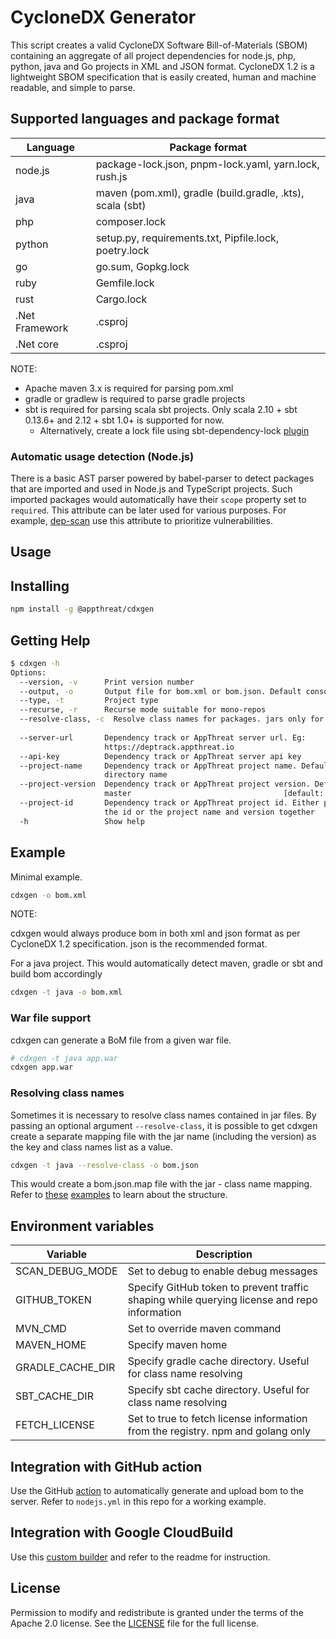 # CycloneDX Generator

This script creates a valid CycloneDX Software Bill-of-Materials (SBOM) containing an aggregate of all project dependencies for node.js, php, python, java and Go projects in XML and JSON format. CycloneDX 1.2 is a lightweight SBOM specification that is easily created, human and machine readable, and simple to parse.

## Supported languages and package format

| Language       | Package format                                            |
| -------------- | --------------------------------------------------------- |
| node.js        | package-lock.json, pnpm-lock.yaml, yarn.lock, rush.js     |
| java           | maven (pom.xml), gradle (build.gradle, .kts), scala (sbt) |
| php            | composer.lock                                             |
| python         | setup.py, requirements.txt, Pipfile.lock, poetry.lock     |
| go             | go.sum, Gopkg.lock                                        |
| ruby           | Gemfile.lock                                              |
| rust           | Cargo.lock                                                |
| .Net Framework | .csproj                                                   |
| .Net core      | .csproj                                                   |

NOTE:

- Apache maven 3.x is required for parsing pom.xml
- gradle or gradlew is required to parse gradle projects
- sbt is required for parsing scala sbt projects. Only scala 2.10 + sbt 0.13.6+ and 2.12 + sbt 1.0+ is supported for now.
  - Alternatively, create a lock file using sbt-dependency-lock [plugin](https://github.com/stringbean/sbt-dependency-lock)

### Automatic usage detection (Node.js)

There is a basic AST parser powered by babel-parser to detect packages that are imported and used in Node.js and TypeScript projects. Such imported packages would automatically have their `scope` property set to `required`. This attribute can be later used for various purposes. For example, [dep-scan](https://github.com/appthreat/dep-scan) use this attribute to prioritize vulnerabilities.

## Usage

## Installing

```bash
npm install -g @appthreat/cdxgen
```

## Getting Help

```bash
$ cdxgen -h
Options:
  --version, -v      Print version number                              [boolean]
  --output, -o       Output file for bom.xml or bom.json. Default console
  --type, -t         Project type
  --recurse, -r      Recurse mode suitable for mono-repos              [boolean]
  --resolve-class, -c  Resolve class names for packages. jars only for now.
                                                                       [boolean]
  --server-url       Dependency track or AppThreat server url. Eg:
                     https://deptrack.appthreat.io
  --api-key          Dependency track or AppThreat server api key
  --project-name     Dependency track or AppThreat project name. Default use the
                     directory name
  --project-version  Dependency track or AppThreat project version. Default
                     master                                  [default: "master"]
  --project-id       Dependency track or AppThreat project id. Either provide
                     the id or the project name and version together
  -h                 Show help                                         [boolean]
```

## Example

Minimal example.

```bash
cdxgen -o bom.xml
```

NOTE:

cdxgen would always produce bom in both xml and json format as per CycloneDX 1.2 specification. json is the recommended format.

For a java project. This would automatically detect maven, gradle or sbt and build bom accordingly

```bash
cdxgen -t java -o bom.xml
```

### War file support

cdxgen can generate a BoM file from a given war file.

```bash
# cdxgen -t java app.war
cdxgen app.war
```

### Resolving class names

Sometimes it is necessary to resolve class names contained in jar files. By passing an optional argument `--resolve-class`, it is possible to get cdxgen create a separate mapping file with the jar name (including the version) as the key and class names list as a value.

```bash
cdxgen -t java --resolve-class -o bom.json
```

This would create a bom.json.map file with the jar - class name mapping. Refer to [these](test/data/bom-maven.json.map) [examples](test/data/bom-gradle.json.map) to learn about the structure.

## Environment variables

| Variable         | Description                                                                                 |
| ---------------- | ------------------------------------------------------------------------------------------- |
| SCAN_DEBUG_MODE  | Set to debug to enable debug messages                                                       |
| GITHUB_TOKEN     | Specify GitHub token to prevent traffic shaping while querying license and repo information |
| MVN_CMD          | Set to override maven command                                                               |
| MAVEN_HOME       | Specify maven home                                                                          |
| GRADLE_CACHE_DIR | Specify gradle cache directory. Useful for class name resolving                             |
| SBT_CACHE_DIR    | Specify sbt cache directory. Useful for class name resolving                                |
| FETCH_LICENSE    | Set to true to fetch license information from the registry. npm and golang only             |

## Integration with GitHub action

Use the GitHub [action](https://github.com/AppThreat/cdxgen-action) to automatically generate and upload bom to the server. Refer to `nodejs.yml` in this repo for a working example.

## Integration with Google CloudBuild

Use this [custom builder](https://github.com/CloudBuildr/google-custom-builders/tree/master/cdxgen) and refer to the readme for instruction.

## License

Permission to modify and redistribute is granted under the terms of the Apache 2.0 license. See the [LICENSE] file for the full license.

[license]: https://github.com/AppThreat/cdxgen/blob/master/LICENSE

